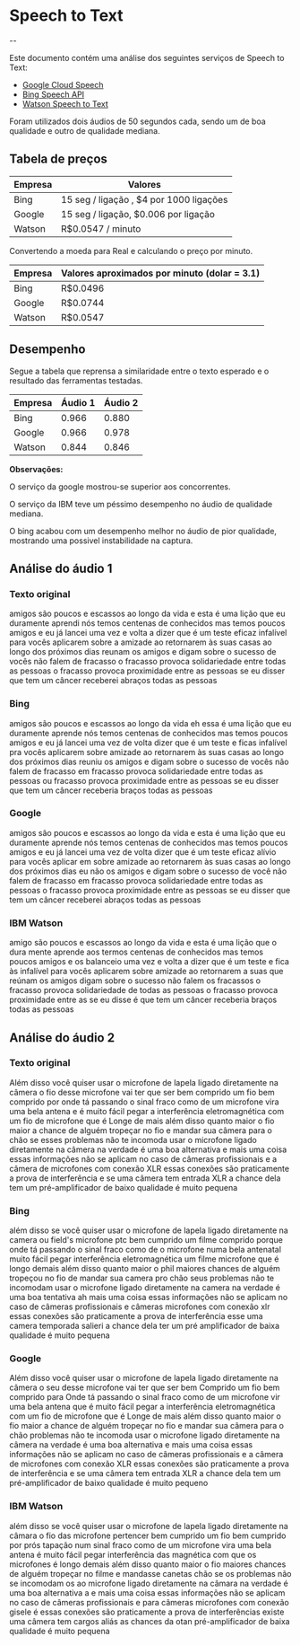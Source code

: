 # Speech to Text
--

Este documento contém uma análise dos seguintes serviços de Speech to Text: 

- [Google Cloud Speech](https://cloud.google.com/speech/?utm_source=google&utm_medium=cpc&utm_campaign=2015-q2-cloud-latam-solutions-bkws-freetrial-en)
- [Bing Speech API](https://www.microsoft.com/cognitive-services/en-us/speech-api)
-  [Watson Speech to Text](https://www.ibm.com/watson/developercloud/speech-to-text.html)


Foram utilizados dois áudios de 50 segundos cada, sendo um de boa qualidade e outro de qualidade mediana.

## Tabela de preços

| Empresa | Valores                                 |
|---------|-----------------------------------------|
| Bing    | 15 seg / ligação , $4 por 1000 ligações |
| Google  | 15 seg / ligação, $0.006 por ligação    |
| Watson  | R$0.0547 / minuto                       |


Convertendo a moeda para Real e calculando o preço por minuto.

| Empresa | Valores aproximados por minuto (dolar = 3.1) |
|---------|----------------------------------------------|
| Bing    |                                    R$0.0496  |
| Google  |                                    R$0.0744  |
| Watson  |                                    R$0.0547  |


## Desempenho

Segue a tabela que reprensa a similaridade entre o texto esperado e o resultado das ferramentas testadas.

| Empresa | Áudio 1 | Áudio 2 |
|---------|---------|---------|
| Bing    |   0.966 | 0.880   |
| Google  |   0.966 | 0.978   |
| Watson  |   0.844 | 0.846   |

**Observações:**

O serviço da google mostrou-se superior aos concorrentes.

O serviço da IBM teve um péssimo desempenho no áudio de qualidade mediana.

O bing acabou com um desempenho melhor no áudio de pior qualidade, mostrando uma possivel instabilidade na captura.

## Análise do áudio 1

### Texto original

amigos são poucos e escassos ao longo da vida e esta é uma lição que eu duramente aprendi nós temos centenas de conhecidos mas temos poucos amigos e eu já lancei uma vez e volta a dizer que é um teste eficaz infalível para vocês aplicarem sobre a amizade ao retornarem às suas casas ao longo dos próximos dias reunam os amigos e digam sobre o sucesso de vocês não falem de fracasso o fracasso provoca solidariedade entre todas as pessoas o fracasso provoca proximidade entre as pessoas se eu disser que tem um câncer receberei abraços todas as pessoas

### Bing

amigos são poucos e escassos ao longo da vida eh essa é uma lição que eu duramente aprende nós temos centenas de conhecidos mas temos poucos amigos e eu já lancei uma vez de volta dizer que é um teste e ficas infalível pra vocês aplicarem sobre amizade ao retornarem às suas casas ao longo dos próximos dias reuniu os amigos e digam sobre o sucesso de vocês não falem de fracasso em fracasso provoca solidariedade entre todas as pessoas ou fracasso provoca proximidade entre as pessoas se eu disser que tem um câncer receberia braços todas as pessoas

### Google

amigos são poucos e escassos ao longo da vida e esta é uma lição que eu duramente aprende nós temos centenas de conhecidos mas temos poucos amigos e eu já lancei uma vez de volta dizer que é um teste eficaz alívio para vocês aplicar em sobre amizade ao retornarem às suas casas ao longo dos próximos dias eu não os amigos e digam sobre o sucesso de você não falem de fracasso em fracasso provoca solidariedade entre todas as pessoas o fracasso provoca proximidade entre as pessoas se eu disser que tem um câncer receberei abraços todas as pessoas

### IBM Watson

amigo são poucos e escassos ao longo da vida e esta é uma lição que o dura mente aprende aos termos centenas de conhecidos mas temos poucos amigos e os balanceio uma vez e volta a dizer que é um teste e fica às infalível para vocês aplicarem sobre amizade ao retornarem a suas que reúnam os amigos digam sobre o sucesso não falem os fracassos o fracasso provoca solidariedade de todas as pessoas o fracasso provoca proximidade entre as se eu disse é que tem um câncer receberia braços todas as pessoas

## Análise do áudio 2

### Texto original

Além disso você quiser usar o microfone de lapela ligado diretamente na câmera o fio desse microfone vai ter que ser bem comprido um fio bem comprido por onde tá passando o sinal fraco como de um microfone vira uma bela antena e é muito fácil pegar a interferência eletromagnética com um fio de microfone que é Longe de mais além disso quanto maior o fio maior a chance de alguém tropeçar no fio e mandar sua câmera para o chão se esses problemas não te incomoda usar o microfone ligado diretamente na câmera na verdade é uma boa alternativa e mais uma coisa essas informações não se aplicam no caso de câmeras profissionais e a câmera de microfones com conexão XLR essas conexões são praticamente a prova de interferência e se uma câmera tem entrada XLR a chance dela tem um pré-amplificador de baixo qualidade é muito pequena

### Bing

além disso se você quiser usar o microfone de lapela ligado diretamente na camera ou field's microfone ptc bem cumprido um filme comprido porque onde tá passando o sinal fraco como de o microfone numa bela antenatal muito fácil pegar interferência eletromagnética um filme microfone que é longo demais além disso quanto maior o phil maiores chances de alguém tropeçou no fio de mandar sua camera pro chão seus problemas não te incomodam usar o microfone ligado diretamente na camera na verdade é uma boa tentativa ah mais uma coisa essas informações não se aplicam no caso de câmeras profissionais e câmeras microfones com conexão xlr essas conexões são praticamente a prova de interferência esse uma camera temporada salieri a chance dela ter um pré amplificador de baixa qualidade é muito pequena

### Google

Além disso você quiser usar o microfone de lapela ligado diretamente na câmera o seu desse microfone vai ter que ser bem Comprido um fio bem comprido para Onde tá passando o sinal fraco como de um microfone vir uma bela antena que é muito fácil pegar a interferência eletromagnética com um fio de microfone que é Longe de mais além disso quanto maior o fio maior a chance de alguém tropeçar no fio e mandar sua câmera para o chão problemas não te incomoda usar o microfone ligado diretamente na câmera na verdade é uma boa alternativa e mais uma coisa essas informações não se aplicam no caso de câmeras profissionais e a câmera de microfones com conexão XLR essas conexões são praticamente a prova de interferência e se uma câmera tem entrada XLR a chance dela tem um pré-amplificador de baixo qualidade é muito pequeno 

### IBM Watson

além disso se você quiser usar o microfone de lapela ligado diretamente na câmara o fio das microfone pertencer bem cumprido um fio bem cumprido por prós tapação num sinal fraco como de um microfone vira uma bela antena é muito fácil pegar interferência das magnética com que os microfones é longo demais além disso quanto maior o fio maiores chances de alguém tropeçar no filme e mandasse canetas chão se os problemas não se incomodam os ao microfone ligado diretamente na câmara na verdade é uma boa alternativa a e mais uma coisa essas informações não se aplicam no caso de câmeras profissionais e para câmeras microfones com conexão gisele é essas conexões são praticamente a prova de interferências existe uma câmera tem cargos aliás as chances da otan pré-amplificador de baixa qualidade é muito pequena 
